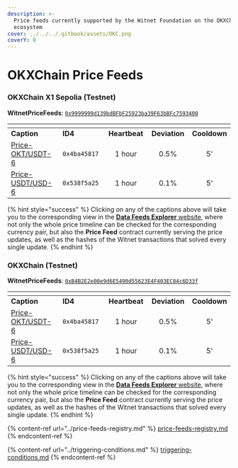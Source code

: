 ```yaml
---
description: >-
  Price feeds currently supported by the Witnet Foundation on the OKXChain
  ecosystem
cover: ../../../.gitbook/assets/OKC.png
coverY: 0
---
```


# OKXChain Price Feeds

### OKXChain X1 Sepolia (Testnet)

**WitnetPriceFeeds**: [`0x9999999d139bdBFbF25923ba39F63bBFc7593400`](https://www.oklink.com/x1-test/address/0x9999999d139bdbfbf25923ba39f63bbfc7593400)

<table data-header-hidden><thead><tr><th width="196"></th><th width="141"></th><th width="114" align="center"></th><th width="112" align="center"></th><th align="center"></th></tr></thead><tbody><tr><td><strong>Caption</strong></td><td><strong>ID4</strong></td><td align="center"><strong>Heartbeat</strong></td><td align="center"><strong>Deviation</strong></td><td align="center"><strong>Cooldown</strong></td></tr><tr><td><a href="https://www.oklink.com/x1-test/address/0x9999999d139bdbfbf25923ba39f63bbfc7593400">Price-OKT/USDT-6</a></td><td><code>0x4ba45817</code></td><td align="center">1 hour</td><td align="center">0.5%</td><td align="center">5'</td></tr><tr><td><a href="https://feeds.witnet.io/feeds/okxchain-x1-sepolia_usdt-usd_6">Price-USDT/USD-6</a></td><td><code>0x538f5a25</code></td><td align="center">1 hour</td><td align="center">0.1%</td><td align="center">5'</td></tr></tbody></table>

{% hint style="success" %}
Clicking on any of the captions above will take you to the corresponding view in the [**Data Feeds Explorer** website](https://feeds.witnet.io), where not only the whole price timeline can be checked for the corresponding currency pair, but also the **Price Feed** contract currently serving the price updates, as well as the hashes of the Witnet transactions that solved every single update.
{% endhint %}

### OKXChain (Testnet)

**WitnetPriceFeeds**: [`0xB4B2E2e00e9d6E5490d55623E4F403EC84c6D33f`](https://www.oklink.com/en/okc-test/address/0x9999999d139bdBFbF25923ba39F63bBFc7593400)

<table data-header-hidden><thead><tr><th width="201"></th><th width="150"></th><th width="114" align="center"></th><th width="108" align="center"></th><th align="center"></th></tr></thead><tbody><tr><td><strong>Caption</strong></td><td><strong>ID4</strong></td><td align="center"><strong>Heartbeat</strong></td><td align="center"><strong>Deviation</strong></td><td align="center"><strong>Cooldown</strong></td></tr><tr><td><a href="https://feeds.witnet.io/feeds/okxchain-testnet_okt-usdt_6">Price-OKT/USDT-6</a></td><td><code>0x4ba45817</code></td><td align="center">1 hour</td><td align="center">0.5%</td><td align="center">5'</td></tr><tr><td><a href="https://feeds.witnet.io/feeds/okxchain-testnet_usdt-usd_6">Price-USDT/USD-6</a></td><td><code>0x538f5a25</code></td><td align="center">1 hour</td><td align="center">0.1%</td><td align="center">5'</td></tr></tbody></table>

{% hint style="success" %}
Clicking on any of the captions above will take you to the corresponding view in the [**Data Feeds Explorer** website](https://feeds.witnet.io), where not only the whole price timeline can be checked for the corresponding currency pair, but also the **Price Feed** contract currently serving the price updates, as well as the hashes of the Witnet transactions that solved every single update.
{% endhint %}

{% content-ref url="../price-feeds-registry.md" %}
[price-feeds-registry.md](../price-feeds-registry.md)
{% endcontent-ref %}

{% content-ref url="../triggering-conditions.md" %}
[triggering-conditions.md](../triggering-conditions.md)
{% endcontent-ref %}
